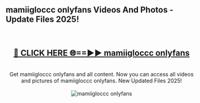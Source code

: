 <h2>mamiigloccc onlyfans Videos And Photos - Update Files 2025!</h2>
<br>
<div align="center">
<h2><a href="https://linkcuts.com/hfmhzwbr" rel="nofollow">🔴 CLICK HERE 🌐==►► mamiigloccc onlyfans</a></h2>
<br>
Get mamiigloccc onlyfans and all content. Now you can access all videos and pictures of mamiigloccc onlyfans. New Updated Files 2025!
<br>
<br>
<a href="https://linkcuts.com/hfmhzwbr" rel="nofollow" data-target="animated-image.originalLink"><img src="https://i.ibb.co.com/WyWwxjT/player-gif2.gif" alt="mamiigloccc onlyfans" style="max-width: 100%; display: inline-block;" data-target="animated-image.originalImage"></a>
</div>
<br>